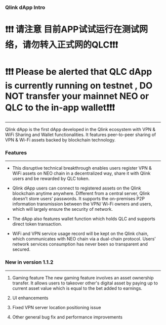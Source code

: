 ### Qlink dApp Intro
# :exclamation::exclamation::exclamation: 请注意 目前APP试试运行在测试网络，请勿转入正式网的QLC:exclamation::exclamation::exclamation:

# :heavy_exclamation_mark::heavy_exclamation_mark::heavy_exclamation_mark: Please be alerted that QLC dApp is currently running on testnet , DO NOT transfer your mainnet NEO or QLC to the in-app wallet:heavy_exclamation_mark::heavy_exclamation_mark::heavy_exclamation_mark:

----

  Qlink dApp is the first dApp developed in the Qlink ecosystem with VPN & WiFi Sharing and Wallet functionalities. It features peer-to-peer sharing of VPN & Wi-Fi assets backed by blockchain technology.
  
### Features

------

* This disruptive technical breakthrough enables users register VPN & WiFi assets on NEO chain in a decentralized way, share it with Qlink users and be rewarded by QLC token.

* Qlink dApp users can connect to registered assets on the Qlink blockchain anytime anywhere. Different from a central server, Qlink doesn’t store users’ passwords. It supports the on-premises P2P information transmission between the VPN/ Wi-Fi owners and users, which will largely ensure the security of network.

* The dApp also features wallet function which holds QLC and supports direct token transaction.

* WiFi and VPN service usage record will be kept on the Qlink chain, which communicates with NEO chain via a dual-chain protocol. Users’ network services consumption has never been so transparent and secured.


### New in version 1.1.2

------
1. Gaming feature
  The new gaming feature involves an asset ownership transfer. It allows users to takeover other's digital asset by paying up to current asset value which is equal to the bet added to earnings.

2. UI enhancements

3. Fixed VPN server location positioning issue

4. Other general bug fix and performance improvements
